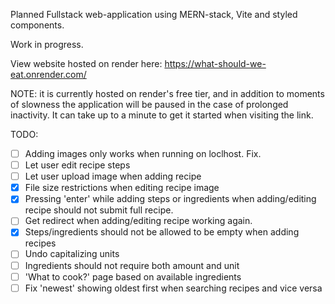 Planned Fullstack web-application using MERN-stack, Vite and styled components.

Work in progress.

View website hosted on render here:
https://what-should-we-eat.onrender.com/

NOTE: it is currently hosted on render's free tier, and in addition to moments of slowness the application will be paused in the case of prolonged inactivity. It can take up to a minute to get it started when visiting the link.

TODO:
- [ ] Adding images only works when running on loclhost. Fix.
- [ ] Let user edit recipe steps
- [ ] Let user upload image when adding recipe
- [X] File size restrictions when editing recipe image
- [X] Pressing 'enter' while adding steps or ingredients when adding/editing recipe should not submit full recipe.
- [ ] Get redirect when adding/editing recipe working again.
- [X] Steps/ingredients should not be allowed to be empty when adding recipes
- [ ] Undo capitalizing units
- [ ] Ingredients should not require both amount and unit
- [ ] 'What to cook?' page based on available ingredients
- [ ] Fix 'newest' showing oldest first when searching recipes and vice versa
